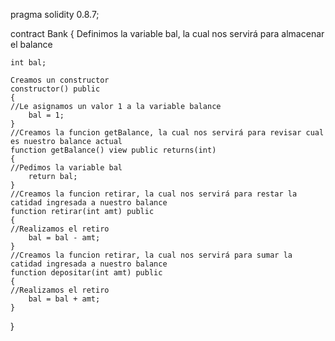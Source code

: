 pragma solidity 0.8.7;

contract Bank
{
    Definimos la variable bal, la cual nos servirá para almacenar el balance
    
    int bal;
    
    Creamos un constructor
    constructor() public
    {
    //Le asignamos un valor 1 a la variable balance
        bal = 1;
    }
    //Creamos la funcion getBalance, la cual nos servirá para revisar cual es nuestro balance actual
    function getBalance() view public returns(int)
    {
    //Pedimos la variable bal
        return bal;
    }
    //Creamos la funcion retirar, la cual nos servirá para restar la catidad ingresada a nuestro balance
    function retirar(int amt) public
    {
    //Realizamos el retiro
        bal = bal - amt;
    }
    //Creamos la funcion retirar, la cual nos servirá para sumar la catidad ingresada a nuestro balance
    function depositar(int amt) public
    {
    //Realizamos el retiro 
        bal = bal + amt;
    }
}
